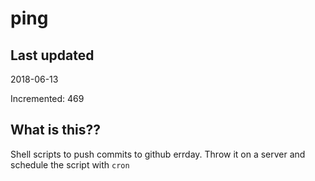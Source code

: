 # ping

## Last updated
2018-06-13

Incremented: 469

## What is this??
Shell scripts to push commits to github errday. Throw it on a server and schedule the script with `cron`
